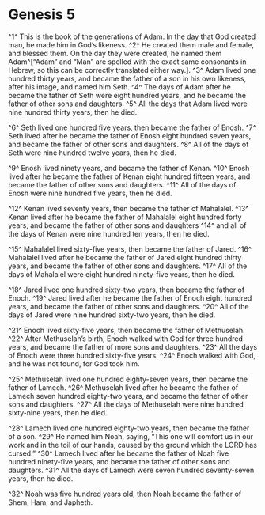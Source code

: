 # Genesis 5

^1^ This is the book of the generations of Adam. In the day that God created man, he made him in God’s likeness.
^2^ He created them male and female, and blessed them. On the day they were created, he named them Adam^[“Adam” and “Man” are spelled with the exact same consonants in Hebrew, so this can be correctly translated either way.].
^3^ Adam lived one hundred thirty years, and became the father of a son in his own likeness, after his image, and named him Seth.
^4^ The days of Adam after he became the father of Seth were eight hundred years, and he became the father of other sons and daughters.
^5^ All the days that Adam lived were nine hundred thirty years, then he died.

^6^ Seth lived one hundred five years, then became the father of Enosh.
^7^ Seth lived after he became the father of Enosh eight hundred seven years, and became the father of other sons and daughters.
^8^ All of the days of Seth were nine hundred twelve years, then he died.

^9^ Enosh lived ninety years, and became the father of Kenan.
^10^ Enosh lived after he became the father of Kenan eight hundred fifteen years, and became the father of other sons and daughters.
^11^ All of the days of Enosh were nine hundred five years, then he died.

^12^ Kenan lived seventy years, then became the father of Mahalalel.
^13^ Kenan lived after he became the father of Mahalalel eight hundred forty years, and became the father of other sons and daughters
^14^ and all of the days of Kenan were nine hundred ten years, then he died.

^15^ Mahalalel lived sixty-five years, then became the father of Jared.
^16^ Mahalalel lived after he became the father of Jared eight hundred thirty years, and became the father of other sons and daughters.
^17^ All of the days of Mahalalel were eight hundred ninety-five years, then he died.

^18^ Jared lived one hundred sixty-two years, then became the father of Enoch.
^19^ Jared lived after he became the father of Enoch eight hundred years, and became the father of other sons and daughters.
^20^ All of the days of Jared were nine hundred sixty-two years, then he died.

^21^ Enoch lived sixty-five years, then became the father of Methuselah.
^22^ After Methuselah’s birth, Enoch walked with God for three hundred years, and became the father of more sons and daughters.
^23^ All the days of Enoch were three hundred sixty-five years.
^24^ Enoch walked with God, and he was not found, for God took him.

^25^ Methuselah lived one hundred eighty-seven years, then became the father of Lamech.
^26^ Methuselah lived after he became the father of Lamech seven hundred eighty-two years, and became the father of other sons and daughters.
^27^ All the days of Methuselah were nine hundred sixty-nine years, then he died.

^28^ Lamech lived one hundred eighty-two years, then became the father of a son.
^29^ He named him Noah, saying, “This one will comfort us in our work and in the toil of our hands, caused by the ground which the LORD has cursed.”
^30^ Lamech lived after he became the father of Noah five hundred ninety-five years, and became the father of other sons and daughters.
^31^ All the days of Lamech were seven hundred seventy-seven years, then he died.

^32^ Noah was five hundred years old, then Noah became the father of Shem, Ham, and Japheth.